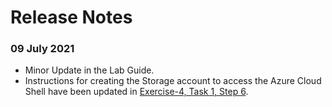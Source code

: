 # Release Notes

### 09 July 2021
  - Minor Update in the Lab Guide.
  - Instructions for creating the Storage account to access the Azure Cloud Shell have been updated in [Exercise-4, Task 1, Step 6](https://github.com/CloudLabsAI-Azure/AVW-Internet-of-Things/blob/master/instructions/04.md).

